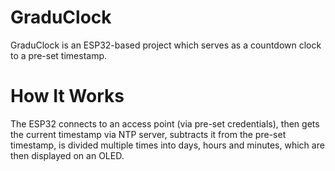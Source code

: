# GraduClock
GraduClock is an ESP32-based project which serves as a countdown clock to a pre-set timestamp.

# How It Works
The ESP32 connects to an access point (via pre-set credentials), then gets the current timestamp via NTP server, subtracts it from the pre-set timestamp, is divided multiple times into days, hours and minutes, which are then displayed on an OLED.